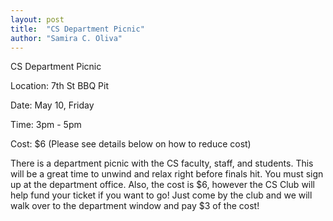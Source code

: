 ```yaml
---
layout: post
title:  "CS Department Picnic"
author: "Samira C. Oliva"
---
```


CS Department Picnic

Location: 7th St BBQ Pit

Date:  May 10, Friday

Time:  3pm - 5pm

Cost:  $6 (Please see details below on how to reduce cost)

There is a department picnic with the CS faculty, staff, and students. This will be a great time to unwind and relax right before finals hit. You must sign up at the department office. Also, the cost is $6, however the CS Club will help fund your ticket if you want to go! Just come by the club and we will walk over to the department window and pay $3 of the cost!



